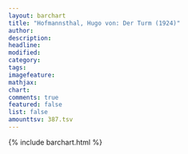 ```yaml
---
layout: barchart
title: "Hofmannsthal, Hugo von: Der Turm (1924)"
author:
description:
headline:
modified:
category:
tags:
imagefeature: 
mathjax: 
chart: 
comments: true
featured: false
list: false
amounttsv: 387.tsv
---
```

{% include barchart.html %}

